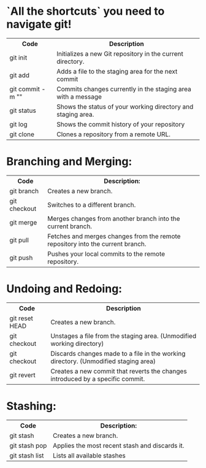 <h1>`All the shortcuts` you need to navigate git!</h1>
<table>
  <tr>
    <th>Code</th>
    <th>Description</th>
  </tr>
  <tr></tr>
    <td>git init</td>
    <td>Initializes a new Git repository in the current directory.</td>
  </tr>
   <tr>
    <td>git add <filename></td>
    <td>Adds a file to the staging area for the next commit</td>
  </tr>
       </tr>
   <tr>
    <td>git commit -m "<message>"</td>
    <td>Commits changes currently in the staging area with a message</td>
  </tr>
       <tr>
    <td>git status</td>
    <td>Shows the status of your working directory and staging area.</td>
  </tr>
           <tr>
    <td>git log</td>
    <td>Shows the commit history of your repository</td>
  </tr>
            <tr>
    <td>git clone <url></td>
    <td>Clones a repository from a remote URL.</td>
  </tr>
  </table>

  <h1>Branching and Merging:</h1>
  
<table>
  <tr>
    <th>Code</th>
    <th>Description:</th>
  </tr>
  <tr>
    <td>git branch</td>
    <td>Creates a new branch.</td>
  </tr>
   <tr>
    <td>git checkout <branch_name></td>
    <td>Switches to a different branch.</td>
  </tr>
       </tr>
   <tr>
    <td>git merge</td>
    <td>Merges changes from another branch into the current branch.</td>
  </tr>
       <tr>
    <td>git pull</td>
    <td>Fetches and merges changes from the remote repository into the current branch.</td>
  </tr>
           <tr>
    <td>git push</td>
    <td>Pushes your local commits to the remote repository.</td>
  </tr>
  </table>
    <h1>Undoing and Redoing:</h1>
  
<table>
  <tr>
    <th>Code</th>
    <th>Description</th>
  </tr>
  <tr>
    <td>git reset HEAD <filename></td>
    <td>Creates a new branch.</td>
  </tr>
   <tr>
    <td>git checkout <branch_name></td>
    <td>Unstages a file from the staging area. (Unmodified working directory)</td>
  </tr>
       </tr>
   <tr>
    <td>git checkout <filename></td>
    <td>Discards changes made to a file in the working directory. (Unmodified staging area)</td>
  </tr>
       <tr>
    <td>git revert <commit_hash></td>
    <td>Creates a new commit that reverts the changes introduced by a specific commit.</td>
  </tr>
  </table>

  <h1>Stashing:</h1>
  
<table>
  <tr>
    <th>Code</th>
    <th>Description:</th>
  </tr>
  <tr>
    <td>git stash</td>
    <td>Creates a new branch.</td>
  </tr>
   <tr>
    <td>git stash pop</td>
    <td>Applies the most recent stash and discards it.</td>
  </tr>
       </tr>
   <tr>
    <td>git stash list</td>
    <td>Lists all available stashes</td>
  </tr>
  </table>

